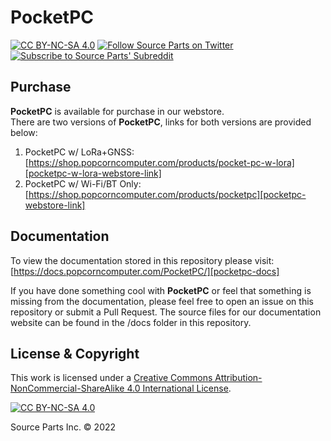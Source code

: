 # PocketPC
[![CC BY-NC-SA 4.0][cc-by-nc-sa-shield]][cc-by-nc-sa]
[![Follow Source Parts on Twitter][twitter-follow-shield]][twitter-follow]
[![Subscribe to Source Parts' Subreddit][reddit-subscribers-shield]][sourceparts-subreddit]

## Purchase
**PocketPC** is available for purchase in our webstore.  
There are two versions of **PocketPC**, links for both versions are provided below:  
1. PocketPC w/ LoRa+GNSS: [https://shop.popcorncomputer.com/products/pocket-pc-w-lora][pocketpc-w-lora-webstore-link]
2. PocketPC w/ Wi-Fi/BT Only: [https://shop.popcorncomputer.com/products/pocketpc][pocketpc-webstore-link]

## Documentation
To view the documentation stored in this repository please visit: [https://docs.popcorncomputer.com/PocketPC/][pocketpc-docs]  

If you have done something cool with **PocketPC** or feel that something is missing from the documentation, please feel free to open an issue on this repository or submit a Pull Request. The source files for our documentation website can be found in the /docs folder in this repository.

## License & Copyright
This work is licensed under a
[Creative Commons Attribution-NonCommercial-ShareAlike 4.0 International License][cc-by-nc-sa].

[![CC BY-NC-SA 4.0][cc-by-nc-sa-image]][cc-by-nc-sa]

Source Parts Inc. © 2022

[cc-by-nc-sa]: http://creativecommons.org/licenses/by-nc-sa/4.0/
[cc-by-nc-sa-image]: https://licensebuttons.net/l/by-nc-sa/4.0/88x31.png
[cc-by-nc-sa-shield]: https://img.shields.io/badge/License-CC%20BY--NC--SA%204.0-lightgrey.svg
[twitter-follow]: https://twitter.com/intent/follow?screen_name=sourceparts
[twitter-follow-shield]: https://img.shields.io/twitter/follow/sourceparts?style=social&logo=twitter
[sourceparts-subreddit]: https://reddit.com/r/sourceparts
[reddit-subscribers-shield]: https://img.shields.io/reddit/subreddit-subscribers/sourceparts?style=social
[pocketpc-docs]: https://docs.popcorncomputer.com/PocketPC/
[pocketpc-webstore-link]: https://shop.popcorncomputer.com/products/pocketpc
[pocketpc-w-lora-webstore-link]: https://shop.popcorncomputer.com/products/pocket-pc-w-lora
